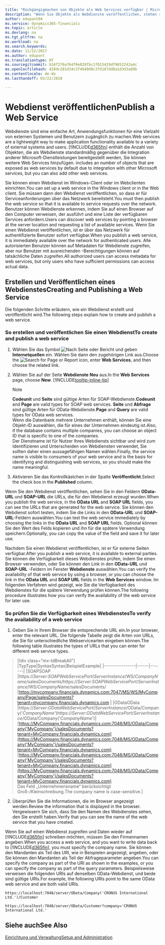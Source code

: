 ```yaml
---
title: "Rückgängigmachen von Objekte als Web Services verfügbar | Microsoft Docs"
description: "Wenn Sie Objekte als Webdienste veröffentlichen, stehen sie sofort auf dem Netzwerk zur Verfügung."
author: edupont04
ms.service: dynamics365-financials
ms.topic: article
ms.devlang: na
ms.tgt_pltfrm: na
ms.workload: na
ms.search.keywords: 
ms.date: 11/22/2017
ms.author: edupont
ms.translationtype: HT
ms.sourcegitcommit: b34f276a764f0e828fbc1f015429df9852242a4c
ms.openlocfilehash: 428dc281d34c374940d0c3fd187dd8a1d3d3ad9b
ms.contentlocale: de-de
ms.lasthandoff: 03/22/2018

---
```

# <a name="publish-a-web-service"></a><span data-ttu-id="ca60f-103">Webdienst veröffentlichen</span><span class="sxs-lookup"><span data-stu-id="ca60f-103">Publish a Web Service</span></span>
<span data-ttu-id="ca60f-104">Webdienste sind eine einfache Art, Anwendungsfunktionen für eine Vielzahl von externen Systemen und Benutzern zugänglich zu machen.</span><span class="sxs-lookup"><span data-stu-id="ca60f-104">Web services are a lightweight way to make application functionality available to a variety of external systems and users.</span></span> [!INCLUDE[d365fin](includes/d365fin_md.md)]<span data-ttu-id="ca60f-105"> enthält die Anzahl von Objekten, die als Webdienste standardmäßig gegenüber die Integration anderer Microsoft-Dienstleistungen bereitgestellt werden, Sie können weitere Web Services hinzufügen.</span><span class="sxs-lookup"><span data-stu-id="ca60f-105"> includes an number of objects that are exposed as web services by default due to integration with other Microsoft services, but you can also add other web services.</span></span>  

<span data-ttu-id="ca60f-106">Sie können einen Webdienst im Windows-Client oder im Webclienten einrichten.</span><span class="sxs-lookup"><span data-stu-id="ca60f-106">You can set up a web service in the Windows client or in the Web client.</span></span> <span data-ttu-id="ca60f-107">Sie müssen dann den Webdienst veröffentlichen, so dass er für Serviceanforderungen über das Netzwerk bereitsteht.</span><span class="sxs-lookup"><span data-stu-id="ca60f-107">You must then publish the web service so that it is available to service requests over the network.</span></span> <span data-ttu-id="ca60f-108">Benutzer können Webdienste erkennen, indem Sie auf einen Browser auf den Computer verweisen, der ausführt und eine Liste der verfügbaren Services anfordern.</span><span class="sxs-lookup"><span data-stu-id="ca60f-108">Users can discover web services by pointing a browser at the server location and requesting a list of available services.</span></span> <span data-ttu-id="ca60f-109">Wenn Sie einen Webdienst veröffentlichen, ist er über das Netzwerk für authentifizierte Benutzer sofort verfügbar.</span><span class="sxs-lookup"><span data-stu-id="ca60f-109">When you publish a web service, it is immediately available over the network for authenticated users.</span></span> <span data-ttu-id="ca60f-110">Alle autorisierten Benutzer können auf Metadaten für Webdienste zugreifen, aber nur Benutzer mit ausreichenden -Berechtigungen können auf tatsächliche Daten zugreifen.</span><span class="sxs-lookup"><span data-stu-id="ca60f-110">All authorized users can access metadata for web services, but only users who have sufficient permissions can access actual data.</span></span>

## <a name="creating-and-publishing-a-web-service"></a><span data-ttu-id="ca60f-111">Erstellen und Veröffentlichen eines Webdienstes</span><span class="sxs-lookup"><span data-stu-id="ca60f-111">Creating and Publishing a Web Service</span></span>  
<span data-ttu-id="ca60f-112">Die folgenden Schritte erläutern, wie ein Webdienst erstellt und veröffentlicht wird.</span><span class="sxs-lookup"><span data-stu-id="ca60f-112">The following steps explain how to create and publish a web service.</span></span>  

### <a name="to-create-and-publish-a-web-service"></a><span data-ttu-id="ca60f-113">So erstellen und veröffentlichen Sie einen Webdienst</span><span class="sxs-lookup"><span data-stu-id="ca60f-113">To create and publish a web service</span></span>  

1.  <span data-ttu-id="ca60f-114">Wählen Sie das Symbol ![Nach Seite oder Bericht](media/ui-search/search_small.png "Nach Seite oder Bericht suche") und geben **Internetquellen** ein. Wählen Sie dann den zugehörigen Link aus.</span><span class="sxs-lookup"><span data-stu-id="ca60f-114">Choose the ![Search for Page or Report](media/ui-search/search_small.png "Search for Page or Report icon") icon, enter **Web Services**, and then choose the related link.</span></span>  
2.  <span data-ttu-id="ca60f-115">Wählen Sie auf der Seite **Webdienste** **Neu** aus.</span><span class="sxs-lookup"><span data-stu-id="ca60f-115">In the **Web Services** page, choose **New**.</span></span> [!INCLUDE[tooltip-inline-tip](includes/tooltip-inline-tip_md.md)]  

    > [!NOTE]  
    >  <span data-ttu-id="ca60f-116">**Codeunit** und **Seite** sind gültige Arten für SOAP-Webdienste.</span><span class="sxs-lookup"><span data-stu-id="ca60f-116">**Codeunit** and **Page** are valid types for SOAP web services.</span></span> <span data-ttu-id="ca60f-117">**Seite** und **Abfrage** sind gültige Arten für OData-Webdienste.</span><span class="sxs-lookup"><span data-stu-id="ca60f-117">**Page** and **Query** are valid types for OData web services.</span></span>  
    <span data-ttu-id="ca60f-118">Wenn die Datenbank mehrere Unternehmen enthält, können Sie eine Objekt-ID auswählen, die für eines der Unternehmen eindeutig ist.</span><span class="sxs-lookup"><span data-stu-id="ca60f-118">Also, if the database contains multiple companies, you can choose an object ID that is specific to one of the companies.</span></span>  
    <span data-ttu-id="ca60f-119">Der Dienstname ist für Nutzer Ihres Webdiensts sichtbar und wird zum Identifizieren und Unterscheiden von Webdiensten verwendet, Sie sollten daher einen aussagefähigen Namen wählen.</span><span class="sxs-lookup"><span data-stu-id="ca60f-119">Finally, the service name is visible to consumers of your web service and is the basis for identifying and distinguishing web services, so you should make the name meaningful.</span></span>

3.  <span data-ttu-id="ca60f-120">Aktivieren Sie das Kontrollkästchen in der Spalte **Veröffentlicht**.</span><span class="sxs-lookup"><span data-stu-id="ca60f-120">Select the check box in the **Published** column.</span></span>  

<span data-ttu-id="ca60f-121">Wenn Sie den Webdienst veröffentlichen, sehen Sie in den Feldern **OData-URL** und **SOAP-URL** die URLs, die für den Webdienst erzeugt wurden.</span><span class="sxs-lookup"><span data-stu-id="ca60f-121">When you publish the web service, in the **OData URL** and **SOAP URL** fields, you can see the URLs that are generated for the web service.</span></span> <span data-ttu-id="ca60f-122">Sie können den Webdienst sofort testen, indem Sie die Links in den **OData-URL** und **SOAP-URL**-Feldern auswählen.</span><span class="sxs-lookup"><span data-stu-id="ca60f-122">You can test the web service immediately by choosing the links in the **OData URL** and **SOAP URL** fields.</span></span> <span data-ttu-id="ca60f-123">Optional können Sie den Wert des Felds kopieren und ihn für die spätere Verwendung speichern.</span><span class="sxs-lookup"><span data-stu-id="ca60f-123">Optionally, you can copy the value of the field and save it for later use.</span></span>  

<span data-ttu-id="ca60f-124">Nachdem Sie einen Webdienst veröffentlichen, ist er für externe Seiten verfügbar.</span><span class="sxs-lookup"><span data-stu-id="ca60f-124">After you publish a web service, it is available to external parties.</span></span> <span data-ttu-id="ca60f-125">Sie können die Verfügbarkeit dieses Webdienstes prüfen, indem Sie einen Browser verwenden, oder Sie können den Link in den **OData-URL** und **SOAP-URL** -Feldern im Fenster **Webdienste** auswählen.</span><span class="sxs-lookup"><span data-stu-id="ca60f-125">You can verify the availability of that web service by using a browser, or you can choose the link in the **OData URL** and **SOAP URL** fields in the **Web Services** window.</span></span> <span data-ttu-id="ca60f-126">Im folgenden Verfahren wird gezeigt, wie Sie die Verfügbarkeit des Webdienstes für die spätere Verwendung prüfen können.</span><span class="sxs-lookup"><span data-stu-id="ca60f-126">The following procedure illustrates how you can verify the availability of the web service for later use.</span></span>  

### <a name="to-verify-the-availability-of-a-web-service"></a><span data-ttu-id="ca60f-127">So prüfen Sie die Verfügbarkeit eines Webdienstes</span><span class="sxs-lookup"><span data-stu-id="ca60f-127">To verify the availability of a web service</span></span>  

1.  <span data-ttu-id="ca60f-128">Geben Sie in Ihrem Browser die entsprechende URL ein.</span><span class="sxs-lookup"><span data-stu-id="ca60f-128">In your browser, enter the relevant URL.</span></span> <span data-ttu-id="ca60f-129">Die folgende Tabelle zeigt die Arten von URLs, die Sie für unterschiedliche Webservicearten eingeben können.</span><span class="sxs-lookup"><span data-stu-id="ca60f-129">The following table illustrates the types of URLs that you can enter for different web service types.</span></span>  
> [!div class="mx-tdBreakAll"]
> |<span data-ttu-id="ca60f-130">Typ</span><span class="sxs-lookup"><span data-stu-id="ca60f-130">Type</span></span>|<span data-ttu-id="ca60f-131">Syntax</span><span class="sxs-lookup"><span data-stu-id="ca60f-131">Syntax</span></span>|<span data-ttu-id="ca60f-132">Beispiel</span><span class="sxs-lookup"><span data-stu-id="ca60f-132">Example</span></span>|
> |----------------|------|-------|
> |<span data-ttu-id="ca60f-133">SOAP</span><span class="sxs-lookup"><span data-stu-id="ca60f-133">SOAP</span></span> |<span data-ttu-id="ca60f-134">https://*Server*:*SOAPWebServicePort*/*ServerInstance*/WS/*CompanyName*/salesDocuments/</span><span class="sxs-lookup"><span data-stu-id="ca60f-134">https://*Server*:*SOAPWebServicePort*/*ServerInstance*/WS/*CompanyName*/salesDocuments/</span></span> |https://mycompany.financials.dynamics.com:7047/MS/WS/MyCompany/Page/salesDocuments?tenant=mycompany.financials.dynamics.com |
> |<span data-ttu-id="ca60f-135">OData</span><span class="sxs-lookup"><span data-stu-id="ca60f-135">OData</span></span> |<span data-ttu-id="ca60f-136">https://*Server*:*ODataWebServicePort*/*ServerInstance*/OData/Company('*CompanyName*')</span><span class="sxs-lookup"><span data-stu-id="ca60f-136">https://*Server*:*ODataWebServicePort*/*ServerInstance*/OData/Company('*CompanyName*')</span></span>|<span data-ttu-id="ca60f-137">[https://MyCompany.financials.dynamics.com:7048/MS/OData/Company('MyCompany')/salesDocuments?tenant=MyCompany.financials.dynamics.com](https://MyCompany.financials.dynamics.com:7048/MS/OData/Company('MyCompany')/salesDocuments?tenant=MyCompany.financials.dynamics.com)</span><span class="sxs-lookup"><span data-stu-id="ca60f-137">[https://MyCompany.financials.dynamics.com:7048/MS/OData/Company('MyCompany')/salesDocuments?tenant=MyCompany.financials.dynamics.com](https://MyCompany.financials.dynamics.com:7048/MS/OData/Company('MyCompany')/salesDocuments?tenant=MyCompany.financials.dynamics.com)</span></span> <br />    <span data-ttu-id="ca60f-138">Das Feld „Unternehmensname“ berücksichtigt Groß-/Kleinschreibung.</span><span class="sxs-lookup"><span data-stu-id="ca60f-138">The company name is case-sensitive.</span></span>|

2.  <span data-ttu-id="ca60f-139">Überprüfen Sie die Informationen, die im Browser angezeigt werden.</span><span class="sxs-lookup"><span data-stu-id="ca60f-139">Review the information that is displayed in the browser.</span></span> <span data-ttu-id="ca60f-140">Vergewissern Sie sich, dass Sie den Namen des Webdienstes sehen, den Sie erstellt haben.</span><span class="sxs-lookup"><span data-stu-id="ca60f-140">Verify that you can see the name of the web service that you have created.</span></span>  

<span data-ttu-id="ca60f-141">Wenn Sie auf einen Webdienst zugreifen und Daten wieder auf [!INCLUDE[d365fin](includes/d365fin_md.md)] schreiben möchten, müssen Sie den Firmennamen angeben.</span><span class="sxs-lookup"><span data-stu-id="ca60f-141">When you access a web service, and you want to write data back to [!INCLUDE[d365fin](includes/d365fin_md.md)], you must specify the company name.</span></span> <span data-ttu-id="ca60f-142">Sie können den Mandanten als Teil des URI, wie in Beispielen angezeigt, angeben, oder Sie können den Mandanten als Teil der Abfrageparameter angeben.</span><span class="sxs-lookup"><span data-stu-id="ca60f-142">You can specify the company as part of the URI as shown in the examples, or you can specify the company as part of the query parameters.</span></span> <span data-ttu-id="ca60f-143">Beispielsweise verweisen die folgenden URIs auf denselben OData-Webdienst, und beide sind gültige URIs.</span><span class="sxs-lookup"><span data-stu-id="ca60f-143">For example, the following URIs point to the same OData web service and are both valid URIs.</span></span>  

```  
https://localhost:7048/server/OData/Company('CRONUS International Ltd.')/Customer  
```  

```  
https://localhost:7048/server/OData/Customer?company='CRONUS International Ltd.'  
```  

## <a name="see-also"></a><span data-ttu-id="ca60f-144">Siehe auch</span><span class="sxs-lookup"><span data-stu-id="ca60f-144">See Also</span></span>  
[<span data-ttu-id="ca60f-145">Einrichtung und Verwaltung</span><span class="sxs-lookup"><span data-stu-id="ca60f-145">Setup and Administration</span></span>](admin-setup-and-administration.md)  

